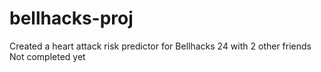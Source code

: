 # bellhacks-proj
 Created a heart attack risk predictor for Bellhacks 24 with 2 other friends
 Not completed yet
